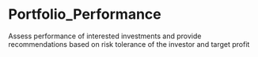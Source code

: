 # Portfolio_Performance
Assess performance of interested investments and provide recommendations based on risk tolerance of the investor and target profit
